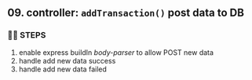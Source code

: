 ## 09. controller: `addTransaction()` post data to DB
### 🦶🏻 STEPS
1. enable express buildIn *body-parser* to allow POST new data
2. handle add new data success
3. handle add new data failed
